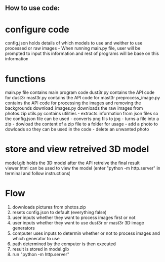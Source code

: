 ## How to use code:

# configure code
config.json holds details of which models to use and weither to use processed or raw images
    - When running main.py file, user will be prompted to input this information and rest of programs will be base on this information

# functions
main.py file contains main program code
dust3r.py contains the API code for dust3r
mast3r.py contains the API code for mast3r
preprocess_image.py contains the API code for processing the images and removing the backgrounds
download_images.py downloads the raw images from photos.zip
utils.py  contains utilities
    - extracts information from json files so the config.json file can be used
    - converts png fils to jpg
    - turns a file into a zip
    - dowload the content of a zip file to a folder for usage
    - add a photo to dowloads so they can be used in the code
    - delete an unwanted photo

# store and view retreived 3D model
model.glb holds the 3D model after the API retreive the final result
viewer.html can be used to view the model (enter "python -m http.server" in terminal and follow instructions)

# Flow
1. downloads pictures from photos.zip
2. resets config.json to default (everything false)
3. user inputs whether they want to process images first or not
4. user inputs whether they want to use dust3r or mast3r 3D image generators
5. computer uses inputs to determin whether or not to process images and which generator to use
6. path determined by the computer is then executed
7. result is stored in model.glb
8. run "python -m http.server"